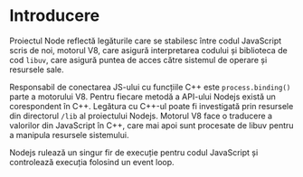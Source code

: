 # Introducere

Proiectul Node reflectă legăturile care se stabilesc între codul JavaScript scris de noi, motorul V8, care asigură interpretarea codului și biblioteca de cod `libuv`, care asigură puntea de acces către sistemul de operare și resursele sale.

Responsabil de conectarea JS-ului cu funcțiile C++ este `process.binding()` parte a motorului V8. Pentru fiecare metodă a API-ului Nodejs există un corespondent în C++. Legătura cu C++-ul poate fi investigată prin resursele din directorul `/lib` al proiectului Nodejs. Motorul V8 face o traducere a valorilor din JavaScript în C++, care mai apoi sunt procesate de libuv pentru a manipula resursele sistemului.

Nodejs rulează un singur fir de execuție pentru codul JavaScript și controlează execuția folosind un event loop.